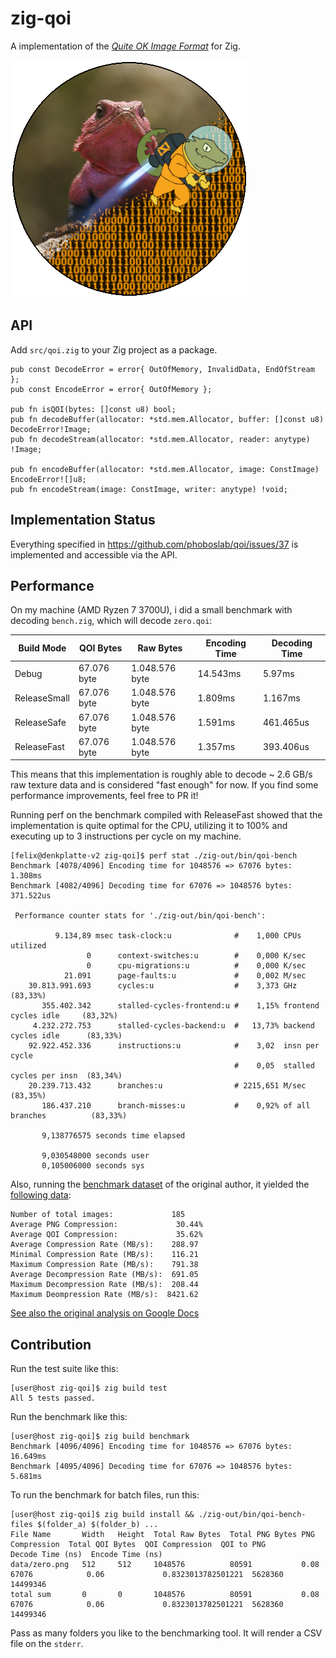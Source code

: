 # zig-qoi

A implementation of the [_Quite OK Image Format_](https://qoiformat.org/) for Zig.

![](design/logo.png)

## API

Add `src/qoi.zig` to your Zig project as a package.

```zig
pub const DecodeError = error{ OutOfMemory, InvalidData, EndOfStream };
pub const EncodeError = error{ OutOfMemory };

pub fn isQOI(bytes: []const u8) bool;
pub fn decodeBuffer(allocator: *std.mem.Allocator, buffer: []const u8) DecodeError!Image;
pub fn decodeStream(allocator: *std.mem.Allocator, reader: anytype) !Image;

pub fn encodeBuffer(allocator: *std.mem.Allocator, image: ConstImage) EncodeError![]u8;
pub fn encodeStream(image: ConstImage, writer: anytype) !void;
```

## Implementation Status

Everything specified in https://github.com/phoboslab/qoi/issues/37 is implemented and accessible via the API.

## Performance

On my machine (AMD Ryzen 7 3700U), i did a small benchmark with decoding `bench.zig`, which will decode `zero.qoi`:

| Build Mode   | QOI Bytes   | Raw Bytes      | Encoding Time | Decoding Time |
| ------------ | ----------- | -------------- | ------------- | ------------- |
| Debug        | 67.076 byte | 1.048.576 byte | 14.543ms      | 5.97ms        |
| ReleaseSmall | 67.076 byte | 1.048.576 byte | 1.809ms       | 1.167ms       |
| ReleaseSafe  | 67.076 byte | 1.048.576 byte | 1.591ms       | 461.465us     |
| ReleaseFast  | 67.076 byte | 1.048.576 byte | 1.357ms       | 393.406us     |

This means that this implementation is roughly able to decode ~ 2.6 GB/s raw texture data and is considered "fast enough" for now. If you find some performance improvements, feel free to PR it!

Running perf on the benchmark compiled with ReleaseFast showed that the implementation is quite optimal for the CPU, utilizing it to 100% and executing up to 3 instructions per cycle on my machine.

```sh-console
[felix@denkplatte-v2 zig-qoi]$ perf stat ./zig-out/bin/qoi-bench
Benchmark [4078/4096] Encoding time for 1048576 => 67076 bytes: 1.308ms
Benchmark [4082/4096] Decoding time for 67076 => 1048576 bytes: 371.522us

 Performance counter stats for './zig-out/bin/qoi-bench':

          9.134,89 msec task-clock:u              #    1,000 CPUs utilized
                 0      context-switches:u        #    0,000 K/sec
                 0      cpu-migrations:u          #    0,000 K/sec
            21.091      page-faults:u             #    0,002 M/sec
    30.813.991.693      cycles:u                  #    3,373 GHz                      (83,33%)
       355.402.342      stalled-cycles-frontend:u #    1,15% frontend cycles idle     (83,32%)
     4.232.272.753      stalled-cycles-backend:u  #   13,73% backend cycles idle      (83,33%)
    92.922.452.336      instructions:u            #    3,02  insn per cycle
                                                  #    0,05  stalled cycles per insn  (83,34%)
    20.239.713.432      branches:u                # 2215,651 M/sec                    (83,35%)
       186.437.210      branch-misses:u           #    0,92% of all branches          (83,33%)

       9,138776575 seconds time elapsed

       9,030548000 seconds user
       0,105006000 seconds sys
```

Also, running the [benchmark dataset](https://phoboslab.org/files/qoibench/) of the original author, it yielded the [following data](data/benchmark.csv):

```
Number of total images:             185
Average PNG Compression:             30.44%
Average QOI Compression:             35.62%
Average Compression Rate (MB/s):    288.97
Minimal Compression Rate (MB/s):    116.21
Maximum Compression Rate (MB/s):    791.38
Average Decompression Rate (MB/s):  691.05
Maximum Decompression Rate (MB/s):  208.44
Maximum Deompression Rate (MB/s):  8421.62
```

[See also the original analysis on Google Docs](https://docs.google.com/spreadsheets/d/1guTm4A2TxFzxeB6MRWbCmfidJu3S2iv-S3OM_sOo_4Q/edit?usp=sharing)

## Contribution

Run the test suite like this:

```sh-console
[user@host zig-qoi]$ zig build test
All 5 tests passed.
```

Run the benchmark like this:

```sh-console
[user@host zig-qoi]$ zig build benchmark
Benchmark [4096/4096] Encoding time for 1048576 => 67076 bytes: 16.649ms
Benchmark [4095/4096] Decoding time for 67076 => 1048576 bytes: 5.681ms
```

To run the benchmark for batch files, run this:

```sh-console
[user@host zig-qoi]$ zig build install && ./zig-out/bin/qoi-bench-files $(folder_a) $(folder_b) ...
File Name       Width   Height  Total Raw Bytes  Total PNG Bytes PNG Compression  Total QOI Bytes  QOI Compression  QOI to PNG          Decode Time (ns)  Encode Time (ns)
data/zero.png   512     512     1048576          80591           0.08             67076            0.06             0.8323013782501221  5628360           14499346
total sum       0       0       1048576          80591           0.08             67076            0.06             0.8323013782501221  5628360           14499346
```

Pass as many folders you like to the benchmarking tool. It will render a CSV file on the `stderr`.
